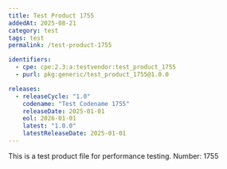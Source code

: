 ```yaml
---
title: Test Product 1755
addedAt: 2025-08-21
category: test
tags: test
permalink: /test-product-1755

identifiers:
  - cpe: cpe:2.3:a:testvendor:test_product_1755
  - purl: pkg:generic/test_product_1755@1.0.0

releases:
  - releaseCycle: "1.0"
    codename: "Test Codename 1755"
    releaseDate: 2025-01-01
    eol: 2026-01-01
    latest: "1.0.0"
    latestReleaseDate: 2025-01-01
---
```


This is a test product file for performance testing. Number: 1755
